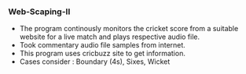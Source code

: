 ### Web-Scaping-II
- The program continously monitors the cricket score from
a suitable website for a live match and plays respective audio file.
- Took commentary audio file samples from internet.
- This program uses cricbuzz site to get information. 
- Cases  consider : Boundary (4s), Sixes, Wicket
